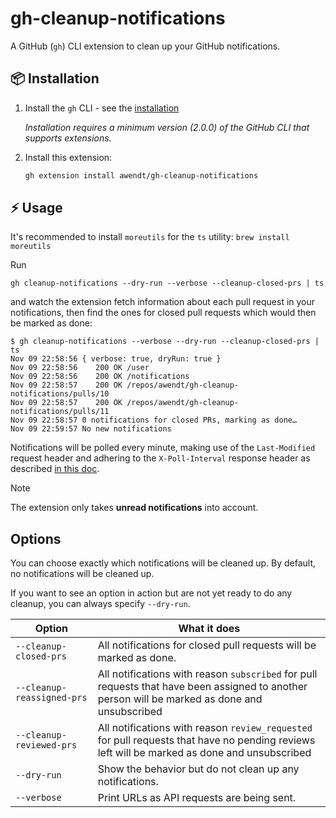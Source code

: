 # gh-cleanup-notifications

A GitHub (`gh`) CLI extension to clean up your GitHub notifications.

## 📦 Installation

1. Install the `gh` CLI - see the [installation](https://github.com/cli/cli#installation)

   _Installation requires a minimum version (2.0.0) of the GitHub CLI that supports extensions._

2. Install this extension:

   ```sh
   gh extension install awendt/gh-cleanup-notifications
   ```


## ⚡️ Usage

It's recommended to install `moreutils` for the `ts` utility: `brew install moreutils`

Run

```
gh cleanup-notifications --dry-run --verbose --cleanup-closed-prs | ts
```

and watch the extension fetch information about each pull request in your notifications, then find the ones for closed pull requests which would then be marked as done:

```
$ gh cleanup-notifications --verbose --dry-run --cleanup-closed-prs | ts
Nov 09 22:58:56 { verbose: true, dryRun: true }
Nov 09 22:58:56    200 OK /user
Nov 09 22:58:56    200 OK /notifications
Nov 09 22:58:57    200 OK /repos/awendt/gh-cleanup-notifications/pulls/10
Nov 09 22:58:57    200 OK /repos/awendt/gh-cleanup-notifications/pulls/11
Nov 09 22:58:57 0 notifications for closed PRs, marking as done…
Nov 09 22:59:57 No new notifications
```

Notifications will be polled every minute, making use of the `Last-Modified` request header and adhering to the `X-Poll-Interval` response header as described [in this doc](https://docs.github.com/en/rest/activity/notifications?apiVersion=2022-11-28).

> [!NOTE]
> The extension only takes **unread notifications** into account.

## Options

You can choose exactly which notifications will be cleaned up. By default, no notifications will be cleaned up.

If you want to see an option in action but are not yet ready to do any cleanup, you can always specify `--dry-run`.

| Option                     | What it does                                                                                                                                   |
|----------------------------|------------------------------------------------------------------------------------------------------------------------------------------------|
| `--cleanup-closed-prs`     | All notifications for closed pull requests will be marked as done.                                                                             |
| `--cleanup-reassigned-prs` | All notifications with reason `subscribed` for pull requests that have been assigned to another person will be marked as done and unsubscribed |
| `--cleanup-reviewed-prs`   | All notifications with reason `review_requested` for pull requests that have no pending reviews left will be marked as done and unsubscribed   |
| `--dry-run`                | Show the behavior but do not clean up any notifications.                                                                                       |
| `--verbose`                | Print URLs as API requests are being sent.                                                                                                     |

